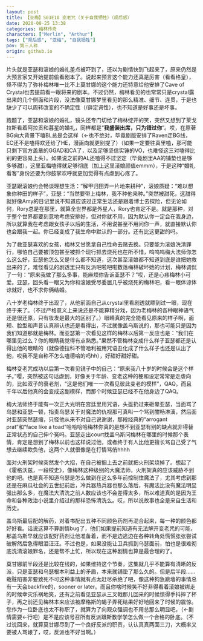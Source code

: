 ```yaml
---
layout: post
title: 【亚梅】S03E10 变老咒（关于自我牺牲）（观后感）
date: 2020-08-25 13:38
categories: 梅林传奇
characters: ["Merlin", "Arthur"]
tags: ["观后感", "亚梅", "自我牺牲"]
pov: 第三人称
origin: github.io
---
```


片头就是亚瑟和滚娘的婚礼差点被吓到了，还以为剧情快到飞起来了，原来仍然是大预言家又开始提前偷看剧本了。说起来预言这个能力还真是厉害（看看格皇），怪不得为了弥补梅林唯一比不上莫甘娜的这个能力还特意给他安排了Cave of Crystal也去提前看一眼将来的剧本。不过仍然，梅林看见的也常常只是crystal露出来的几个侧面和片段，没法像莫甘娜梦里看见的那么精准、细节、连贯，于是也缺少了可以周转改变的不确定性（/薛定谔性），也不知道是好事还是坏事。

跑题了，亚瑟和滚娘的婚礼，镜头还专门切给了梅林绽开的笑，突然又想到了莱戈拉斯看着阿拉贡和暮星的婚礼，同样都是“**我盛装出席，只为错过你**”。哎，在原著BG向大背景下嗑BL总是会这样（←也不绝对，毕竟剧版安排了Raven走BG线，EC还不是嗑得欢还给了HE，漫画向就更别提了）（如果一定要往真里嗑，那可能只剩下官方盖章的GGAD和CA了，以及足够坚信实锤的VO，也难怪这三对嗑得比别的更容易上头）。如果说之前的AL还嗑得不过坚定（毕竟剧里AA的铺垫也是够多够甜），这里亚梅嗑得就足够彻底（加上这里滚娘颜值emmm），于是这种“婚礼看客”身份还要为你鼓掌欢呼就更加觉得有点虐到心疼了。

亚瑟跟滚娘约会畅谈理想生活：“解甲归田弄一片地来耕种”，滚娘质疑：“难以想象你种田的样子”，亚瑟：“当然要带上梅林，我不种他来种。”突然被甜死，这甜得就好像Amy的日记里说不知道应该过正常生活还是跟着博士去探险，但无论如何，Rory总是在那里，就算全世界都是外星人，Rory也肯定不是。就是那种，对于整个世界都要刻意地考虑安排好，但对你就不用，因为默认你一定会在我身边，所以就算我在考虑跟女孩子以后的生活，不用说甚至不用问你一声，就直接默认你也会跟我一起。你已经变成了我生命中默认的一部分。还有比这更甜的吗。

为了救亚瑟喜欢的女孩，梅林又甘愿拿自己性命去赌去换。只要能为滚娘洗清罪行，哪怕自己要被顶包甚至被抓个现行抓去烧死也在所不惜，呜呜呜梅大法师你怎么这么好，亚瑟他怎么又是什么都不知道，这次甚至滚娘都不知道到底是谁把她救出来的了，难怪看见的剧透里只有反派吧啦吧啦数落梅林破坏她的计划，梅林调侃了一句：“原来我做了那么多事，能麻烦你告诉亚瑟不？”哎，还是心疼梅林小可爱。亚瑟，回头看一眼又为你和滚娘受尽委屈几乎被烧死的梅林吧，看一眼体谅体谅就好，也不求你俩结婚。

八十岁老梅林终于出现了，从他前面自己从crystal里看剧透就瞟到过一眼，现在终于来了。（不过严格意义上来说还是不能算精分戏，因为老梅林的各种眼神语气还是很还原，只有妆发是最大的区别了。）眼睛真的完全能看见原来的样子啊，面颊、脸型和声音认真辨认也还是看得出，不过就像盖乌斯说的，那也可能只是因为我们知道那就是梅林。而亚瑟第一次看见这样的梅林以后第一反应也是：“我们在哪里见过么？你的眼睛我觉得有点熟悉。”果然不管梅林变成什么样子亚瑟都还是认得出他的眼睛的（就像德拉科不管哈利被用咒语丑化成了什么样子也还是认出了他，哎我不是自称不怎么嗑德哈的吗hh），好甜好甜好甜。

梅林变老咒成功以后第一次看见镜子中的自己：“原来我八十岁的时候会是这个样子。”嘤，突然被这句话虐到，好像关于年龄、变老这种的梗和设定常常是走虐向的，比如双子的衰老剂，“这是他们唯一一次看见彼此变老的模样”，QAQ。而且千年以后他真的会变成这副模样，而那个时候亚瑟已经不在他身边了QAQ。

梅大法师终于能有一次正大光明在宫廷里用咒语，头盔扔过来砸晕亚瑟，当面骂了乌瑟和亚瑟一顿，指责乌瑟关于对魔法的仇视那可真叫一个骂到酣畅淋漓，然后面对亚瑟突然瑟缩，只怪他从来不对自己说谢谢，那段经典的“arrogant prat”和“face like a toad”哈哈哈哈梅林你真的是想不到亚瑟有别的缺点就非得替正常状态的自己伸个冤吗。亚瑟走出court找盖乌斯问梅林在哪里的时候那个表情，肯定是想到了梅林以前也这样说过他，或者终于有人比他更擅长骂自己受了气想去继续欺负他，这两个人就很像是在打情骂俏hhhh

面对火刑架时候突然发个大招，在自己被捆上去之前就把火刑架烧掉了。想起了《霍格沃兹，一段校史》，像梅林这种级别的大魔法师，火刑架真的应该威胁不到他的吧。也是真不知道乌瑟是怎么做到在这么多年前控制住魔法了，尤其考虑到那还是在麻瓜社会的五世纪前后，冷兵器热兵器也那么落后，有魔法比没有魔法明显强出那么多，在魔法大清洗之前人数应该也不会差得太多，所以难道真的是因为王命和各种政治小说里介绍过的那样恐怖清洗么。哎，所以说故事也全是来自生活和历史。

盖乌斯最后配的解药，对着书配出五种不同颜色药剂再混合起来，每一种的颜色都好好看。话说这算不算剧情bug了，他们如果提前知道有无法解开变老咒的可能，那盖乌斯早就应该配好药剂让他准备着，而不是边逃边在各种转角处慌慌张张尝试破解然后急得眼泪汪汪。不过也是，如果没能让卫兵抓到乌瑟面前，怕也是很难彻底洗清滚娘罪名，还是帮不上忙，所以现在这种剧情也算是最合理的了。

莫甘娜前半段还是比较在线的，如果维持这个节奏，这集就几乎不能算有清晰的反派，只是亚瑟和乌瑟根本利益上的矛盾，本来就铺垫了那么久的。但是后半段……栽赃陷害非要致死不可这种事情就有点太赶尽杀绝了吧，像这种狗急跳墙的事情总有一天会backfire的，sooner or later。而且你啥时候笑不好非得看着滚娘被绑走的时候幸灾乐祸地笑，还有之前看见亚瑟从三叉戟那儿回来的时候惊得手抖摔了杯子，再之前还见梅林本来应该被摩格斯的蝎子弄死结果好好地回来了时候的震惊。您作为一位卧底也太不称职了，就算为了向观众强调也不用总那么明显吧，（←剧情需要←行吧）是不是应该号召所有反派跟斯教学学怎么做一个合格的卧底。（不过说回来，就算莫甘娜尽到了一个良好反派的职责，认认真真两面三刀，大概率又要被人骂婊了，哎，反派也不好当啊。）